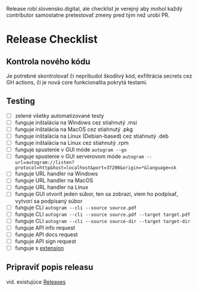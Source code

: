 Release robí slovensko.digital, ale checklist je verejný aby mohol každý contributor samostatne
pretestovať zmeny pred tým než urobí PR.

# Release Checklist

## Kontrola nového kódu

Je potrebné skontrolovať či nepribudol škodlivý kód, exfiltrácia secrets cez GH actions, či je nová core funkcionalita pokrytá testami.

## Testing

- [ ] zelené všetky automatizované testy
- [ ] funguje inštalácia na Windows cez stiahnutý .msi
- [ ] funguje inštalácia na MacOS cez stiahnutý .pkg
- [ ] funguje inštalácia na Linux (Debian-based) cez stiahnutý .deb
- [ ] funguje inštalácia na Linux cez stiahnutý .rpm
- [ ] funguje spustenie v GUI móde `autogram --go`
- [ ] funguje spustenie v GUI serverovom móde `autogram --url=autogram://listen?protocol=http&host=localhost&port=37200&origin=*&language=sk`
- [ ] funguje URL handler na Windows
- [ ] funguje URL handler na MacOS
- [ ] funguje URL handler na Linux
- [ ] funguje GUI otvoriť jeden súbor, ten sa zobrazí, viem ho podpísať, vytvorí sa podpísaný súbor
- [ ] funguje CLI `autogram --cli --source source.pdf`
- [ ] funguje CLI `autogram --cli --source source.pdf --target target.pdf`
- [ ] funguje CLI `autogram --cli --source source-dir --target target-dir`
- [ ] funguje API info request
- [ ] funguje API docs request
- [ ] funguje API sign request
- [ ] funguje s [extension](https://github.com/slovensko-digital/autogram-extension)

## Pripraviť popis releasu

vid. existujúce [Releases](https://github.com/slovensko-digital/autogram/releases)
